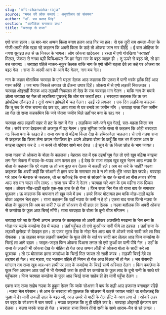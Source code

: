 ```yaml
---
slug: "mft-charwaha-raja"
source: "मगध की लोक कथाएं : अनुशाीलन एवं संचयन"
author: "डॉ. राम प्रसाद सिंह"
section: "अलौकिक चमत्‍कार कथा"
title: "चरवाहा से राजा"
---
```

एगो राजा हलन। ऊ बार-बार अप्पन किला बनाव हलन आउ गिर जा हल। से एक तुरी सब अमला-कैला के गोजी-लाठी लेके खड़ा रहे कहलन कि अबरी किला के डाहे तो ओकरा जान मार दीहँई । ई बात ओहिजा के नगवा सुनइत हल से ऊ निकल के भागल। लोग ओकरा खदेरलन । रस्ता में एगो गोरखिया ‘चरवाहा' मिलल, जेकरा से नगवा बड़ी घिघिआयल कि हम गेड़र मार के बइठ जाइत ही । तू ऊपरे से बइठ जो, तो हम बच जायमऽ । चरवाहा पहिले नाकर-नुकुर कैलक बाकि नाग के एगो चीनी घइला देबे ला कहे पर ओकरा पर बइठ गेल । राजा के अदमी आन के आगे बैठ गेलन, नाग बच गेल। 

नाग के कहल मोताबिक चरवाहा के एगो घइला देलक आउ कहलक कि एकरा में पानी भरके झाँक दिहें आउ गरम करिहें । जब भाफ निकले लगतउ तो ढँकना उघार दिहें। ओकरा में से एगो लड़की निकलतउ । चरवाहा ओइसहीं कैलक आउ लड़की निकलल तो देख के सब चरवाहा भाग गेलन । बाकि नाग के बचावे ओला चरवाहा रह गेल तो लड़किया पूछकई कि तोर घर कहवाँ हवऽ । चरवहवा कहलक कि ऊ का झोपड़िया लौकइत हे। दूनो अप्पन झोपड़ी में चल गेलन। उहईं रहे लगलन । एक दिन लड़किया कहलक कि तू सब के गोरू चराना बंद कर दऽ, आउ राजा से घर बनावे ला जमीन माँग । चरवाहा राजा भिरु जमीन ला गेल तो राजा कहकथिन कि जने जेतना जमीन मिले उहाँ घर बना के रहऽ गन ।
 
चरवाहा आउ लड़की सहर से हट के रात में गेल । लड़किया जने-जने घूम गेलई, सत-महला किला बन गेल। सबेरे राजा देखलन तो अजगुत में पड़ गेलन। कुछ चुगिला जाके राजा से कहलन कि ओही चरवहवा नऽ किला बना के रहइत हे। राजा अपना से बढ़िया किला देख के हथिआवेला चाहलन। से एगो नउवा राजा से कहलक कि किला लेना कउन मोसकिल हे? अपने ओकरा बोला के कहूँ कि रात भर में फरल आम के बगइचा तइयार कर दे । न करबे तो परिवार साथे मार देवउ । ई सुन के ऊ किला छोड़ के भाग जायत। 

राजा नउवा से ओकरा के बोला के कहलक। मेहरारू रात में एक ठइयाँ घूम गेल तो एगो खूब बढ़िया बगइचा लग गेल जेकरा में घउद-के-घउद आम फरल हल । ई देख के राजा साहब खूब खुस भेलन आउ नउवा के बोला के कहलन कि एरे नउवा ऊ तो सब कुछ कर देलक जे कहली हले। अब का करे के चाही? नउवा कहलक कि अबरी कहीं कि सोआर्ग से हमर बाप के समाचार ला दे न तो लादे-भुँसे भरवा देल जयबे। 
चरवाहा घरे आन के मेहरारू से कहलक, तो ऊ बतौकई कि राजा से सोआर्ग के राह के खर्चा ला बीस हजार रोपेया आउ दस मन चाउर माँग लावऽ । राजा सब चीज दे देलन। चरवाहा घरे आन के छव महीना तक छिपल रहल। ओकर मोंछ-दाढ़ी बढ़के एक-एक हाथ के हो गेल । फिन राजा भिर गेल तो राजा बाप के समाचार पूछलन। ऊ कहलक कि बापजान तो खूब मजे में हथ । हमरे नियर मोटायल हथ बाकि मोछ-दाढ़ी बढ़के बोका अइसन भेल हइन । राजा कहलन कि उहाँ नउवा के कमी न हे हो।  एकरा बाद राजा फिनो नउवा के बोला के पूछलन कि अब का करीं ? ऊ तो सोअरग से भी हाल ला देलक । नउवा बतौलक कि अबरी ओकरा से कमछेया के फूल आउ चिरई माँगीं। राजा चरवहवा के बोला के दूनो चीज माँगलन । 

चरवाहा घरे जा के फिनो अप्पन अउरत के कलहलक तो अबरी ओकर अउरतिये मरदाना के भेस बना के घोड़ा पर चढ़के कमछेया देस में चलल । उहाँ पहुँचल तो एगो कुआँ पर पानी पीये ला ठहरल । उहाँ राजा के लड़की झरोखा से देखइत हल। ऊ एकर सूरत देख के मोहा गेल आउ बाप से ओकरे साथे सादी करे ला जिद रोपलक । ऊ लड़का बनल लड़की कमछेया के फूल लेवे के सर्त पर सादी कर लेलल आउ फिन कमछेया के चिरई ला आगे बढ़ल । जाइत-जाइत फिन ओकरा पिआस लगल तो एगो कुआँ पर पानी पीये गेल । उहाँ के राजा के लड़की भी ओकरा देख के मोहित हो गेल आउ अप्पन लौंडी से ओकरा बोला के सादी करे ला पूछलक । तो ऊ बोललक हमरा कमछेआ के चिरई मिल जायत तो सादी करब । लड़की चिरई देवे ला तइयार हो गेल। चट मड़वा, पट भतवान पहिले ही नियन हो गेल आउ बिआह भी हो गेल । जब रोसगदी मांगलन तब राजा खूब अन्न-धन हाथी पर लाद के कमछेया के चिरई साथै अरियात देलन । फिन कमछेया के फूल भिरु अयलन आउ उहाँ से भी रोसगदी करा के हाथी पर कमछेया के फूल लाद के दूनो रानी के साथे घरे पहुँचलन। फिन चरवाहा कमछेया के फूल आउ चिरई राजा साहेब ही ढेर मानी पहुँचा देलन । 

एकरा बाद राजा साहेब नउवा के हुकुम देलन कि जाके सोअरग में बाप के दाढ़ी आउ हजामत बनावइत रहिहें । नउवा भेल परेसान। से आन के चरवाहा सो पूछलक कि सोअरग में कइसे जायल जाहे? ऊ बतौलकई कि चुल्हा में ढेर मानी लकड़ी डाल के बइठ जो, आउ ऊपरे से माटी के तेल छींट के आग लगा ले। ओकरे लहर पर बइठ के सोअरग में चल जयबें । नउवा कहलक कि तू ही पहिले कर दे। चरवाहा ओइसहीं इंतजाम कर देलक । नउवा जरके राख हो गेल । चरवाहा राजा नियन तीनो रानी के साथे आराम-चैन से रहे लगल ।
